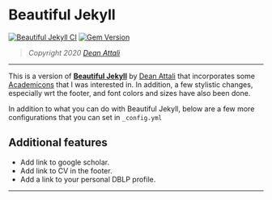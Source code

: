 # Beautiful Jekyll

[![Beautiful Jekyll CI](https://github.com/daattali/beautiful-jekyll/workflows/Beautiful%20Jekyll%20CI/badge.svg)](https://github.com/daattali/beautiful-jekyll/actions?query=branch%3Amaster+event%3Apush+workflow%3A%22Beautiful+Jekyll+CI%22)
[![Gem Version](https://badge.fury.io/rb/beautiful-jekyll-theme.svg)](https://badge.fury.io/rb/beautiful-jekyll-theme)

> *Copyright 2020 [Dean Attali](https://deanattali.com)*
-----
This is a version of [**Beautiful Jekyll**](https://beautifuljekyll.com) by [Dean Attali](https://deanattali.com) that incorporates some [Academicons](https://jpswalsh.github.io/academicons/)
that I was interested in. In addition, a few stylistic changes, especially wrt the footer, and font 
colors  and sizes have also been done. 

In addition to what you can do with Beautiful Jekyll, below are a few more configurations 
that you can set in `_config.yml` 

## Additional features
* Add link to google scholar. 
* Add link to CV in the footer.
* Add a link to your personal DBLP profile.

-----



